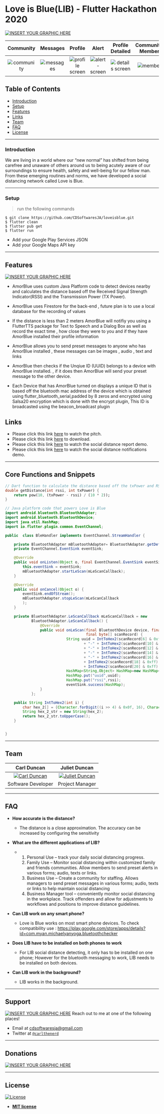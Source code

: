  # Love is Blue(LIB) - Flutter Hackathon 2020

 [![INSERT YOUR GRAPHIC HERE](https://firebasestorage.googleapis.com/v0/b/amorblue-9d28f.appspot.com/o/Copy%20of%20Love%20is%20Blue.gif?alt=media&token=ee456ff0-1f34-45dc-8051-1b5e55d8c58c)](https://firebasestorage.googleapis.com/v0/b/amorblue-9d28f.appspot.com/o/Copy%20of%20Love%20is%20Blue.gif?alt=media&token=ee456ff0-1f34-45dc-8051-1b5e55d8c58c)

| Community | Messages | Profile |Alert | Profile Detailed | Community-Members | Map-View  |
|:-:|:-:|:-:|:-:|:-:|:-:|:-:|
| ![community](https://firebasestorage.googleapis.com/v0/b/amorblue-9d28f.appspot.com/o/device-2020-06-27-161906.png?alt=media&token=ca8b339a-2116-4002-9d2b-df54730c0d83) | ![messages](https://firebasestorage.googleapis.com/v0/b/amorblue-9d28f.appspot.com/o/device-2020-06-27-161954.png?alt=media&token=1c6ede66-944e-49c8-8fee-2fc506f60021) | ![profile screen](https://firebasestorage.googleapis.com/v0/b/amorblue-9d28f.appspot.com/o/device-2020-06-27-162146.png?alt=media&token=d055c09e-bfe7-4c05-a8e5-8c6e0dcc78e4) | ![alert-screen](https://firebasestorage.googleapis.com/v0/b/amorblue-9d28f.appspot.com/o/device-2020-06-27-162256.png?alt=media&token=15e58fcc-18e3-45a4-b7a4-e984174f9529) | ![details screen](https://firebasestorage.googleapis.com/v0/b/amorblue-9d28f.appspot.com/o/device-2020-06-27-162318.png?alt=media&token=3c485c62-a2f8-44dc-aa2f-8fc2e4db171f) | ![members](https://firebasestorage.googleapis.com/v0/b/amorblue-9d28f.appspot.com/o/device-2020-06-27-162223.png?alt=media&token=9608adf5-6f18-45e9-bd9e-862481573f50) | ![map](https://firebasestorage.googleapis.com/v0/b/amorblue-9d28f.appspot.com/o/device-2020-06-27-162407.png?alt=media&token=6768c144-9156-4746-83c2-65272ec54f91) |

 
## Table of Contents 
- [Introduction](#introduction)
- [Setup](#setup)
- [Features](#features)
- [Links](#links)
- [Team](#team)
- [FAQ](#faq)
- [License](#license)


---
### Introduction

We are living in a world where our “new normal” has shifted from being carefree and unaware of others around us to being acutely aware of our surroundings to ensure health, safety and well-being for our fellow man. From these emerging routines and norms, we have developed a social distancing network called Love is Blue.

---
### Setup


> run the following commands

```shell
$ git clone https://github.com/CDSoftwaresJA/loveisblue.git
$ flutter clean
$ flutter pub get
$ flutter run
```
- Add your Google Play Services JSON
- Add your Google Maps API key

---

## Features
 [![INSERT YOUR GRAPHIC HERE](https://firebasestorage.googleapis.com/v0/b/amorblue-9d28f.appspot.com/o/Love%20is%20Blue%20(2).png?alt=media&token=e03b2d40-3fb4-4e1b-ae46-e11f4cb3d2e0)](https://firebasestorage.googleapis.com/v0/b/amorblue-9d28f.appspot.com/o/Love%20is%20Blue%20(2).png?alt=media&token=e03b2d40-3fb4-4e1b-ae46-e11f4cb3d2e0)

- AmorBlue uses custom Java Platform code to detect devices nearby and calculates the distance based off the Received Signal Strength Indicator(RSSI)  and the Transmission Power (TX Power).

- AmorBlue uses Firestore for the back-end , future plan is to use a local database for the recording of values

- If the distance is less than 2 meters AmorBlue will notifiy you using a FlutterTTS package for Text to Speech and a Dialog Box as well as record the exact time , how close they were to you and if they have AmorBlue installed their profile information

- AmorBlue allows you to send preset messages to anyone who has AmorBlue installed , these messages can be images , audio , text and links

- AmorBlue then checks if the Unqiue ID (UUID) belongs to a device with AmorBlue installed. , if it does then AmorBlue will send your preset message to the other device.

- Each Device that has AmorBlue turned on displays a unique ID that is based off the bluetooth mac address of the device which is obtained using flutter_bluetooth_serial,padded by 8 zeros and encrypted using Salsa20 encryption which is done with the encrypt plugin, This ID is broadcasted using the beacon_broadcast plugin

## Links 
- Please click this link [here](https://www.youtube.com/watch?v=fu85XpZWydI&feature=youtu.be) to watch the pitch.
- Please click this link [here](https://firebasestorage.googleapis.com/v0/b/amorblue-9d28f.appspot.com/o/loveisblue.apk?alt=media&token=571413fa-a568-4c63-a065-49a1f5071105) to download.
- Please click this link [here](https://www.youtube.com/watch?v=Duegs2A3pzM) to watch the social distance report demo.
- Please click this link [here](https://www.youtube.com/watch?v=yLqMJTuOzss&feature=youtu.be) to watch the social distance notifications demo.


---
## Core Functions and Snippets

```dart
// Dart function to calculate the distance based off the txPower and RSSI
double getDistance(int rssi, int txPower) {
    return pow(10, (txPower - rssi) / (10 * 2));
}

```
```java
// Java platform code that powers Love is Blue
import android.bluetooth.BluetoothAdapter;
import android.bluetooth.BluetoothDevice;
import java.util.HashMap;
import io.flutter.plugin.common.EventChannel;

public  class BleHandler implements EventChannel.StreamHandler {

    private BluetoothAdapter mBluetoothAdapter= BluetoothAdapter.getDefaultAdapter();;
    private EventChannel.EventSink eventSink;

    @Override
    public void onListen(Object o, final EventChannel.EventSink eventSink) {
        this.eventSink = eventSink;
        mBluetoothAdapter.startLeScan(mLeScanCallback);
    }

    @Override
    public void onCancel(Object o) {
        eventSink.endOfStream();
        mBluetoothAdapter.stopLeScan(mLeScanCallback
        );
    }

    private BluetoothAdapter.LeScanCallback mLeScanCallback = new
            BluetoothAdapter.LeScanCallback() {
                @Override
                public void onLeScan(final BluetoothDevice device, final int rssi,
                                     final byte[] scanRecord) {
                            String uuid = IntToHex2(scanRecord[6] & 0xff) + IntToHex2(scanRecord[7] & 0xff) + IntToHex2(scanRecord[8] & 0xff) + IntToHex2(scanRecord[9] & 0xff)
                                    + "-" + IntToHex2(scanRecord[10] & 0xff) + IntToHex2(scanRecord[11] & 0xff)
                                    + "-" + IntToHex2(scanRecord[12] & 0xff) + IntToHex2(scanRecord[13] & 0xff)
                                    + "-" + IntToHex2(scanRecord[14] & 0xff) + IntToHex2(scanRecord[15] & 0xff)
                                    + "-" + IntToHex2(scanRecord[16] & 0xff) + IntToHex2(scanRecord[17] & 0xff)
                                    + IntToHex2(scanRecord[18] & 0xff) + IntToHex2(scanRecord[19] & 0xff)
                                    + IntToHex2(scanRecord[20] & 0xff) + IntToHex2(scanRecord[21] & 0xff);
                            HashMap<String,Object> HashMap=new HashMap<String,Object>();
                            HashMap.put("uuid",uuid);
                            HashMap.put("rssi",rssi);
                            eventSink.success(HashMap);
                }
            };

    public String IntToHex2(int i) {
        char hex_2[] = {Character.forDigit((i >> 4) & 0x0f, 16), Character.forDigit(i & 0x0f, 16)};
        String hex_2_str = new String(hex_2);
        return hex_2_str.toUpperCase();
    }


}

```
---


## Team


| **Carl Duncan** | **Juliet Duncan** |
| :---: |:---:|
|[![Carl Duncan](https://firebasestorage.googleapis.com/v0/b/amorblue-9d28f.appspot.com/o/me.jpg?alt=media&token=ff71f7a7-99ae-4f2d-91ab-2d9479342a0c)](https://play.google.com/store/apps/developer?id=Carl+Duncan)    | [![Juliet Duncan](https://firebasestorage.googleapis.com/v0/b/amorblue-9d28f.appspot.com/o/mom.jpg?alt=media&token=769086b2-9e13-4727-b714-a31e994ea048)](https://www.etsy.com/shop/JCEpiphany?ref=simple-shop-header-name&listing_id=749988199) | | <a href="http://github.com/fvcproductions" target="_blank">`github.com/fvcproductions`</a> | <a href="http://github.com/fvcproductions" target="_blank">`github.com/fvcproductions`</a> | <a 
| Software Developer | Project Manager |
---

## FAQ
- **How accurate is the distance?**
    - The distance is a close approximation. The accuracy can be increased by configuring the sensitivity

- **What are the different applications of LIB?**
  - 1. Personal Use – track your daily social distancing progress.
    2. Family Use – Monitor social distancing within customized family and friends communities. Allow members to send preset alerts in various forms; audio, texts or links. 
    3. Business Use – Create a community for staffing. Allows managers to send preset messages in various forms; audio, texts or links to help maintain social distancing
    4. Business Manager tool – conveniently monitor social distancing in the workplace. Track offenders and allow for adjustments to workflows and positions to improve distance guidelines.

- **Can LIB work on any smart phone?**
    - Love is Blue works on most smart phone devices. To check compatibility use :
    https://play.google.com/store/apps/details?id=com.myan.michaelyanyoga.bluetoothchecker


- **Does LIB have to be installed on both phones to work**
    - For LIB social distance detecting, it only has to be installed on one phone; However for the bluetooth messaging to work, LIB  needs to be installed on both devices.

- **Can LIB work in the background?** 
    - LIB works in the background.
    
---

## Support
[![INSERT YOUR GRAPHIC HERE](https://firebasestorage.googleapis.com/v0/b/amorblue-9d28f.appspot.com/o/mockup.png?alt=media&token=7bf6d9ff-f55a-4ac0-8b4f-1af4ea4cc8af)](https://firebasestorage.googleapis.com/v0/b/amorblue-9d28f.appspot.com/o/mockup.png?alt=media&token=7bf6d9ff-f55a-4ac0-8b4f-1af4ea4cc8af)
Reach out to me at one of the following places!

- Email at cdsoftwaresja@gmail.com
- Twitter at <a href="https://twitter.com/carlthenerd">`@carlthenerd`</a>

---

## Donations
 [![INSERT YOUR GRAPHIC HERE](https://www.buymeacoffee.com/assets/img/custom_images/orange_img.png)](https://www.buymeacoffee.com/carlduncan)
 


---

## License

[![License](http://img.shields.io/:license-mit-blue.svg?style=flat-square)](http://badges.mit-license.org)

- **[MIT license](http://opensource.org/licenses/mit-license.php)**

